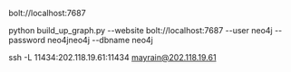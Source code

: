 bolt://localhost:7687

python build_up_graph.py --website bolt://localhost:7687 --user neo4j --password neo4jneo4j --dbname neo4j



ssh -L 11434:202.118.19.61:11434 mayrain@202.118.19.61